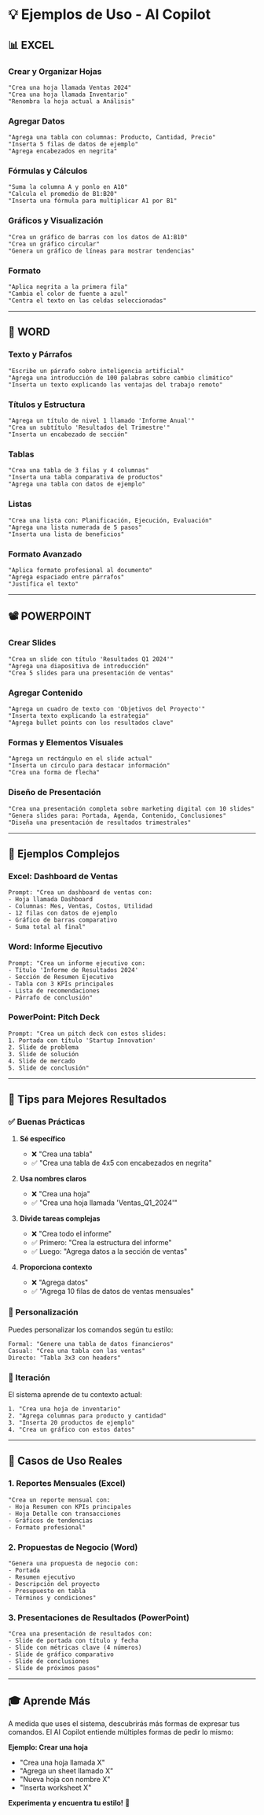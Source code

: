 # 💡 Ejemplos de Uso - AI Copilot

## 📊 EXCEL

### Crear y Organizar Hojas
```
"Crea una hoja llamada Ventas 2024"
"Crea una hoja llamada Inventario"
"Renombra la hoja actual a Análisis"
```

### Agregar Datos
```
"Agrega una tabla con columnas: Producto, Cantidad, Precio"
"Inserta 5 filas de datos de ejemplo"
"Agrega encabezados en negrita"
```

### Fórmulas y Cálculos
```
"Suma la columna A y ponlo en A10"
"Calcula el promedio de B1:B20"
"Inserta una fórmula para multiplicar A1 por B1"
```

### Gráficos y Visualización
```
"Crea un gráfico de barras con los datos de A1:B10"
"Crea un gráfico circular"
"Genera un gráfico de líneas para mostrar tendencias"
```

### Formato
```
"Aplica negrita a la primera fila"
"Cambia el color de fuente a azul"
"Centra el texto en las celdas seleccionadas"
```

---

## 📝 WORD

### Texto y Párrafos
```
"Escribe un párrafo sobre inteligencia artificial"
"Agrega una introducción de 100 palabras sobre cambio climático"
"Inserta un texto explicando las ventajas del trabajo remoto"
```

### Títulos y Estructura
```
"Agrega un título de nivel 1 llamado 'Informe Anual'"
"Crea un subtítulo 'Resultados del Trimestre'"
"Inserta un encabezado de sección"
```

### Tablas
```
"Crea una tabla de 3 filas y 4 columnas"
"Inserta una tabla comparativa de productos"
"Agrega una tabla con datos de ejemplo"
```

### Listas
```
"Crea una lista con: Planificación, Ejecución, Evaluación"
"Agrega una lista numerada de 5 pasos"
"Inserta una lista de beneficios"
```

### Formato Avanzado
```
"Aplica formato profesional al documento"
"Agrega espaciado entre párrafos"
"Justifica el texto"
```

---

## 📽️ POWERPOINT

### Crear Slides
```
"Crea un slide con título 'Resultados Q1 2024'"
"Agrega una diapositiva de introducción"
"Crea 5 slides para una presentación de ventas"
```

### Agregar Contenido
```
"Agrega un cuadro de texto con 'Objetivos del Proyecto'"
"Inserta texto explicando la estrategia"
"Agrega bullet points con los resultados clave"
```

### Formas y Elementos Visuales
```
"Agrega un rectángulo en el slide actual"
"Inserta un círculo para destacar información"
"Crea una forma de flecha"
```

### Diseño de Presentación
```
"Crea una presentación completa sobre marketing digital con 10 slides"
"Genera slides para: Portada, Agenda, Contenido, Conclusiones"
"Diseña una presentación de resultados trimestrales"
```

---

## 🎯 Ejemplos Complejos

### Excel: Dashboard de Ventas
```
Prompt: "Crea un dashboard de ventas con:
- Hoja llamada Dashboard
- Columnas: Mes, Ventas, Costos, Utilidad
- 12 filas con datos de ejemplo
- Gráfico de barras comparativo
- Suma total al final"
```

### Word: Informe Ejecutivo
```
Prompt: "Crea un informe ejecutivo con:
- Título 'Informe de Resultados 2024'
- Sección de Resumen Ejecutivo
- Tabla con 3 KPIs principales
- Lista de recomendaciones
- Párrafo de conclusión"
```

### PowerPoint: Pitch Deck
```
Prompt: "Crea un pitch deck con estos slides:
1. Portada con título 'Startup Innovation'
2. Slide de problema
3. Slide de solución
4. Slide de mercado
5. Slide de conclusión"
```

---

## 💬 Tips para Mejores Resultados

### ✅ Buenas Prácticas

1. **Sé específico**
   - ❌ "Crea una tabla"
   - ✅ "Crea una tabla de 4x5 con encabezados en negrita"

2. **Usa nombres claros**
   - ❌ "Crea una hoja"
   - ✅ "Crea una hoja llamada 'Ventas_Q1_2024'"

3. **Divide tareas complejas**
   - ❌ "Crea todo el informe"
   - ✅ Primero: "Crea la estructura del informe"
   - ✅ Luego: "Agrega datos a la sección de ventas"

4. **Proporciona contexto**
   - ❌ "Agrega datos"
   - ✅ "Agrega 10 filas de datos de ventas mensuales"

### 🎨 Personalización

Puedes personalizar los comandos según tu estilo:

```
Formal: "Genere una tabla de datos financieros"
Casual: "Crea una tabla con las ventas"
Directo: "Tabla 3x3 con headers"
```

### 🔄 Iteración

El sistema aprende de tu contexto actual:

```
1. "Crea una hoja de inventario"
2. "Agrega columnas para producto y cantidad"
3. "Inserta 20 productos de ejemplo"
4. "Crea un gráfico con estos datos"
```

---

## 🚀 Casos de Uso Reales

### 1. Reportes Mensuales (Excel)
```
"Crea un reporte mensual con:
- Hoja Resumen con KPIs principales
- Hoja Detalle con transacciones
- Gráficos de tendencias
- Formato profesional"
```

### 2. Propuestas de Negocio (Word)
```
"Genera una propuesta de negocio con:
- Portada
- Resumen ejecutivo
- Descripción del proyecto
- Presupuesto en tabla
- Términos y condiciones"
```

### 3. Presentaciones de Resultados (PowerPoint)
```
"Crea una presentación de resultados con:
- Slide de portada con título y fecha
- Slide con métricas clave (4 números)
- Slide de gráfico comparativo
- Slide de conclusiones
- Slide de próximos pasos"
```

---

## 🎓 Aprende Más

A medida que uses el sistema, descubrirás más formas de expresar tus comandos.
El AI Copilot entiende múltiples formas de pedir lo mismo:

**Ejemplo: Crear una hoja**
- "Crea una hoja llamada X"
- "Agrega un sheet llamado X"
- "Nueva hoja con nombre X"
- "Inserta worksheet X"

**Experimenta y encuentra tu estilo!** 🎨

